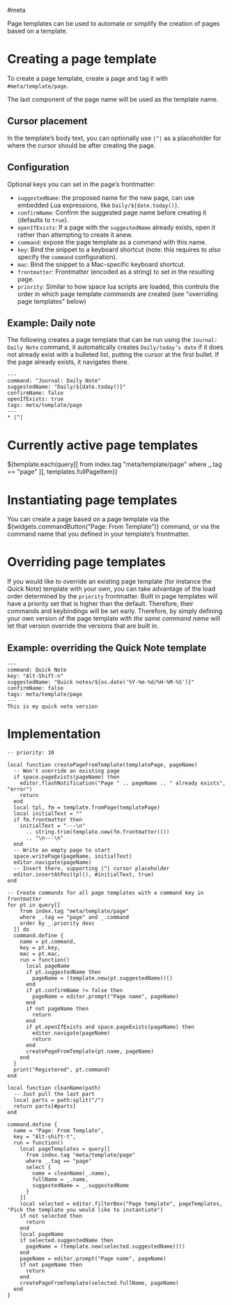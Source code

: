 #meta

Page templates can be used to automate or simplify the creation of pages based on a template.

# Creating a page template
To create a page template, create a page and tag it with `#meta/template/page`.

The last component of the page name will be used as the template name.

## Cursor placement
In the template’s body text, you can optionally use `|^|` as a placeholder for where the cursor should be after creating
the page.

## Configuration
Optional keys you can set in the page’s frontmatter:

* `suggestedName`: the proposed name for the new page, can use embedded Lua expressions, like `Daily/${date.today()}`.
* `confirmName`: Confirm the suggested page name before creating it (defaults to `true`).
* `openIfExists`: If a page with the `suggestedName` already exists, open it rather than attempting to create it anew.
* `command`: expose the page template as a command with this name.
* `key`: Bind the snippet to a keyboard shortcut (note: this requires to _also_ specify the `command` configuration).
* `mac`: Bind the snippet to a Mac-specific keyboard shortcut.
* `frontmatter`: Frontmatter (encoded as a string) to set in the resulting page.
* `priority`: Similar to how space lua scripts are loaded, this controls the order in which page template _commands_ are
  created (see "overriding page templates" below)

## Example: Daily note
The following creates a page template that can be run using the `Journal: Daily Note` command, it automatically creates
`Daily/today’s date` if it does not already exist with a bulleted list, putting the cursor at the first bullet. If the
page already exists, it navigates there.

~~~
---
command: "Journal: Daily Note"
suggestedName: "Daily/${date.today()}"
confirmName: false
openIfExists: true
tags: meta/template/page
---
* |^|
~~~

# Currently active page templates

${template.each(query[[
  from index.tag "meta/template/page"
  where _.tag == "page"
]], templates.fullPageItem)}

# Instantiating page templates

You can create a page based on a page template via the ${widgets.commandButton("Page: From Template")} command, or via
the command name that you defined in your template’s frontmatter.

# Overriding page templates

If you would like to override an existing page template (for instance the Quick Note) template with your own, you can
take advantage of the load order determined by the `priority` frontmatter. Built in page templates will have a priority
set that is higher than the default. Therefore, their commands and keybindings will be set early. Therefore, by simply
defining your own version of the page template _with the same command name_ will let that version override the versions
that are built in.

## Example: overriding the Quick Note template

~~~
---
command: Quick Note
key: "Alt-Shift-n"
suggestedName: "Quick notes/${os.date('%Y-%m-%d/%H-%M-%S')}"
confirmName: false
tags: meta/template/page
---
This is my quick note version
~~~

# Implementation
```space-lua
-- priority: 10

local function createPageFromTemplate(templatePage, pageName)
  -- Won't override an existing page
  if space.pageExists(pageName) then
    editor.flashNotification("Page " .. pageName .. " already exists", "error")
    return
  end
  local tpl, fm = template.fromPage(templatePage)
  local initialText = ""
  if fm.frontmatter then
    initialText = "---\n"
      .. string.trim(template.new(fm.frontmatter)())
      .. "\n---\n"
  end
  -- Write an empty page to start
  space.writePage(pageName, initialText)
  editor.navigate(pageName)
  -- Insert there, supporting |^| cursor placeholder
  editor.insertAtPos(tpl(), #initialText, true)
end

-- Create commands for all page templates with a command key in frontmatter
for pt in query[[
    from index.tag "meta/template/page"
    where _.tag == "page" and _.command
    order by _.priority desc
  ]] do
  command.define {
    name = pt.command,
    key = pt.key,
    mac = pt.mac,
    run = function()
      local pageName
      if pt.suggestedName then
        pageName = (template.new(pt.suggestedName))()
      end
      if pt.confirmName != false then
        pageName = editor.prompt("Page name", pageName)
      end
      if not pageName then
        return
      end
      if pt.openIfExists and space.pageExists(pageName) then
        editor.navigate(pageName)
        return
      end
      createPageFromTemplate(pt.name, pageName)
    end
  }
  print("Registered", pt.command)
end

local function cleanName(path)
  -- Just pull the last part
  local parts = path:split("/")
  return parts[#parts]
end

command.define {
  name = "Page: From Template",
  key = "Alt-shift-t",
  run = function()
    local pageTemplates = query[[
      from index.tag "meta/template/page"
      where _.tag == "page"
      select {
        name = cleanName(_.name),
        fullName = _.name,
        suggestedName = _.suggestedName
      }
    ]]
    local selected = editor.filterBox("Page template", pageTemplates, "Pick the template you would like to instantiate")
    if not selected then
      return
    end
    local pageName
    if selected.suggestedName then
      pageName = (template.new(selected.suggestedName))()
    end
    pageName = editor.prompt("Page name", pageName)
    if not pageName then
      return
    end
    createPageFromTemplate(selected.fullName, pageName)
  end
}
```
